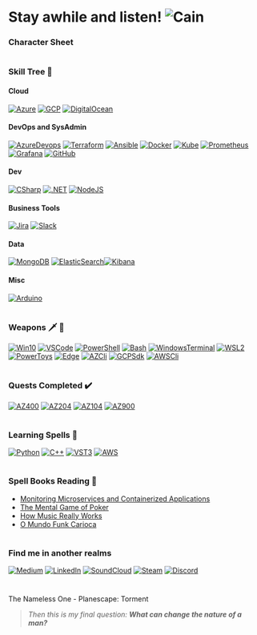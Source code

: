 # Stay awhile and listen! ![Cain](https://strepo.blob.core.windows.net/github/cain.gif)

### Character Sheet

#

### Skill Tree 🌲
#### Cloud
[![Azure](https://strepo.blob.core.windows.net/github/azure.png)](https://azure.microsoft.com/ "Microsoft Azure")
[![GCP](https://strepo.blob.core.windows.net/github/gcp.png)](https://cloud.google.com/ "Google Cloud Plataform")
[![DigitalOcean](https://strepo.blob.core.windows.net/github/digitalocean.png)](https://www.digitalocean.com/ "Digital Ocean")

#### DevOps and SysAdmin
[![AzureDevops](https://strepo.blob.core.windows.net/github/azuredevops.png)](https://azure.microsoft.com/services/devops/ "Azure Devops")
[![Terraform](https://strepo.blob.core.windows.net/github/terraform_32.png)](https://www.terraform.io/ "Terraform")
[![Ansible](https://strepo.blob.core.windows.net/github/ansible.png)](https://www.ansible.com/ "Ansible")
[![Docker](https://strepo.blob.core.windows.net/github/docker.png)](https://www.docker.com/ "Docker")
[![Kube](https://strepo.blob.core.windows.net/github/kube.png)](https://kubernetes.io/ "Kubernetes")
[![Prometheus](https://strepo.blob.core.windows.net/github/prometheus.png)](https://prometheus.io/ "Prometheus")
[![Grafana](https://strepo.blob.core.windows.net/github/grafana.png)](https://grafana.com/ "Grafana")
[![GitHub](https://strepo.blob.core.windows.net/github/github.png)](https://github.com/ "GitHub")

#### Dev
[![CSharp](https://strepo.blob.core.windows.net/github/csharp.png)](https://docs.microsoft.com/en-us/dotnet/csharp/ "C#")
[![.NET](https://strepo.blob.core.windows.net/github/dotnet1.png)](https://dotnet.microsoft.com/ ".NET")
[![NodeJS](https://strepo.blob.core.windows.net/github/nodejs.png)](https://nodejs.org/ "NodeJS")

#### Business Tools
[![Jira](https://strepo.blob.core.windows.net/github/jira.png)](https://www.atlassian.com/software/jira "Jira")
[![Slack](https://strepo.blob.core.windows.net/github/slack.png)](https://slack.com/ "Slack")

#### Data
[![MongoDB](https://strepo.blob.core.windows.net/github/mongodb.png)](https://www.mongodb.com/ "MongoDB")
[![ElasticSearch](https://strepo.blob.core.windows.net/github/elasticsearch.png)![Kibana](https://strepo.blob.core.windows.net/github/kibana.png)](https://www.elastic.co/elastic-stack "Elastic Stack")

#### Misc
[![Arduino](https://strepo.blob.core.windows.net/github/arduino.png)](https://www.arduino.cc/ "Arduino")

#
### Weapons :dagger: :bow_and_arrow:
[![Win10](https://strepo.blob.core.windows.net/github/win10.png)](https://www.microsoft.com/windows/ "Windows 10")
[![VSCode](https://strepo.blob.core.windows.net/github/vscode.png)](https://code.visualstudio.com/ "Visual Studio Code")
[![PowerShell](https://strepo.blob.core.windows.net/github/pwsh.png)](https://github.com/PowerShell/PowerShell "PowerShell Core")
[![Bash](https://strepo.blob.core.windows.net/github/bash.png)](https://www.gnu.org/software/bash/ "Bash")
[![WindowsTerminal](https://strepo.blob.core.windows.net/github/wt.png)](https://github.com/microsoft/terminal "Windows Terminal")
[![WSL2](https://strepo.blob.core.windows.net/github/ubuntu.png)](https://www.terraform.io/ "Ubuntu WSL2")
[![PowerToys](https://strepo.blob.core.windows.net/github/powertoys.png)](https://github.com/microsoft/PowerToys "PowerToys")
[![Edge](https://strepo.blob.core.windows.net/github/edge.png)](https://www.microsoft.com/edge "Edge")
[![AZCli](https://strepo.blob.core.windows.net/github/azure.png)](https://docs.microsoft.com/en-us/cli/azure/install-azure-cli "Azure CLI")
[![GCPSdk](https://strepo.blob.core.windows.net/github/gcp.png)](https://cloud.google.com/sdk/docs/install "Google Cloud SDK")
[![AWSCli](https://strepo.blob.core.windows.net/github/aws.png)](https://aws.amazon.com/cli/ "AWS CLI")
#
### Quests Completed :heavy_check_mark:	
[![AZ400](https://strepo.blob.core.windows.net/github/az400_60.png)](https://www.youracclaim.com/badges/fa07fc2b-ca74-42fe-86ca-7c990b164e5a/public_url "DevOps Engineer Expert")
[![AZ204](https://strepo.blob.core.windows.net/github/az204_60.png)](https://www.youracclaim.com/badges/5c6b12c2-2f39-45e5-a36b-f24dead4f560/public_url "Azure Developer Associate")
[![AZ104](https://strepo.blob.core.windows.net/github/az104_60.png)](https://www.youracclaim.com/badges/fbedc559-dd6e-41b2-ab04-56e2bb6ac855/public_url "Azure Administrator Associate")
[![AZ900](https://strepo.blob.core.windows.net/github/az900_60.png)](https://www.youracclaim.com/badges/b6b40f74-2984-440e-8685-65835ca2c8f1/public_url "Azure Fundamentals")
#
### Learning Spells :scroll:
[![Python](https://strepo.blob.core.windows.net/github/python.png)](https://www.python.org/ "Python")
[![C++](https://strepo.blob.core.windows.net/github/cpp.png)](https://isocpp.org/ "C++")
[![VST3](https://strepo.blob.core.windows.net/github/vst3.png)](https://steinbergmedia.github.io/vst3_doc/vstsdk/index.html "VST3")
[![AWS](https://strepo.blob.core.windows.net/github/aws.png)](https://aws.amazon.com/ "AWS")
#
### Spell Books Reading 📖
 * [Monitoring Microservices and Containerized Applications](https://www.amazon.com.br/Monitoring-Microservices-Containerized-Applications-Configuration-ebook/dp/B08KHRGGK1/ref=sr_1_1?__mk_pt_BR=%C3%85M%C3%85%C5%BD%C3%95%C3%91&dchild=1&keywords=monitoring+microservices&qid=1610265267&sr=8-1)
 * [The Mental Game of Poker](https://www.amazon.com.br/Mental-Game-Poker-Strategies-Confidence/dp/0615436137/ref=sr_1_1?__mk_pt_BR=%C3%85M%C3%85%C5%BD%C3%95%C3%91&dchild=1&keywords=the+mental+game+of+poker&qid=1610265081&sr=8-1)
  * [How Music Really Works](https://www.howmusicreallyworks.com/)
 * [O Mundo Funk Carioca](https://www.amazon.com.br/mundo-funk-carioca-Antropologia-social-ebook/dp/B00JIWCPTU/ref=sr_1_1?__mk_pt_BR=%C3%85M%C3%85%C5%BD%C3%95%C3%91&dchild=1&keywords=o+mundo+funk+carioca&qid=1610265209&sr=8-1)
#
### Find me in another realms
[![Medium](https://strepo.blob.core.windows.net/github/medium.png)](https://medium.com/@laversari "Medium")
[![LinkedIn](https://strepo.blob.core.windows.net/github/linkedin.png)](https://www.linkedin.com/in/laversari/ "LinkedIn")
[![SoundCloud](https://strepo.blob.core.windows.net/github/soundcloud1.png)](https://soundcloud.com/laversari "SoundCloud")
[![Steam](https://strepo.blob.core.windows.net/github/steam.png)](https://steamcommunity.com/id/laversari "Steam")
[![Discord](https://strepo.blob.core.windows.net/github/discord1.png)](https://discordapp.com/users/121978780364308481 "Discord")


#
The Nameless One - Planescape: Torment
> _Then this is my final question: **What can change the nature of a man?**_
